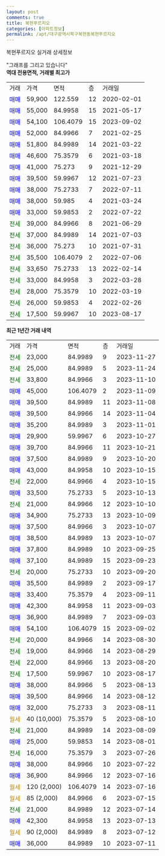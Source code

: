 ```yaml
---
layout: post
comments: true
title: 복현푸르지오
categories: [아파트정보]
permalink: /apt/대구광역시북구복현동복현푸르지오
---
```


복현푸르지오 실거래 상세정보

<script type="text/javascript">
  google.charts.load('current', {'packages':['line', 'corechart']});
  google.charts.setOnLoadCallback(drawChart);

  function drawChart() {
    var data = new google.visualization.DataTable();
    data.addColumn('date', '거래일');
    data.addColumn('number', "매매");
    data.addColumn('number', "전세");
    data.addColumn('number', "전매");

    data.addRows([[new Date(Date.parse("2023-11-27")), null, 23000, null], [new Date(Date.parse("2023-11-24")), null, 25000, null], [new Date(Date.parse("2023-11-10")), null, 33800, null], [new Date(Date.parse("2023-11-09")), 45000, null, null], [new Date(Date.parse("2023-11-08")), 39500, null, null], [new Date(Date.parse("2023-11-04")), 39500, null, null], [new Date(Date.parse("2023-11-01")), 35200, null, null], [new Date(Date.parse("2023-10-27")), 29900, null, null], [new Date(Date.parse("2023-10-21")), 39700, null, null], [new Date(Date.parse("2023-10-20")), 37500, null, null], [new Date(Date.parse("2023-10-15")), 43000, null, null], [new Date(Date.parse("2023-10-15")), null, 22000, null], [new Date(Date.parse("2023-10-13")), 33500, null, null], [new Date(Date.parse("2023-10-10")), null, 21000, null], [new Date(Date.parse("2023-10-09")), 34900, null, null], [new Date(Date.parse("2023-10-07")), 37500, null, null], [new Date(Date.parse("2023-10-07")), 38500, null, null], [new Date(Date.parse("2023-09-25")), 37800, null, null], [new Date(Date.parse("2023-09-23")), 37100, null, null], [new Date(Date.parse("2023-09-20")), null, 20000, null], [new Date(Date.parse("2023-09-17")), 35500, null, null], [new Date(Date.parse("2023-09-11")), 33400, null, null], [new Date(Date.parse("2023-09-03")), 42300, null, null], [new Date(Date.parse("2023-09-03")), 36900, null, null], [new Date(Date.parse("2023-09-02")), 54100, null, null], [new Date(Date.parse("2023-08-30")), null, 20000, null], [new Date(Date.parse("2023-08-29")), null, 19000, null], [new Date(Date.parse("2023-08-20")), null, 22000, null], [new Date(Date.parse("2023-08-17")), null, 17500, null], [new Date(Date.parse("2023-08-13")), 38000, null, null], [new Date(Date.parse("2023-08-12")), 39500, null, null], [new Date(Date.parse("2023-08-11")), 32000, null, null], [new Date(Date.parse("2023-08-10")), null, null, null], [new Date(Date.parse("2023-08-09")), null, 21000, null], [new Date(Date.parse("2023-08-01")), 25000, null, null], [new Date(Date.parse("2023-07-26")), null, 16000, null], [new Date(Date.parse("2023-07-22")), 38000, null, null], [new Date(Date.parse("2023-07-16")), 36900, null, null], [new Date(Date.parse("2023-07-16")), null, null, null], [new Date(Date.parse("2023-07-15")), null, null, null], [new Date(Date.parse("2023-07-14")), null, 21000, null], [new Date(Date.parse("2023-07-13")), 42300, null, null], [new Date(Date.parse("2023-07-12")), null, null, null], [new Date(Date.parse("2023-07-11")), 36000, null, null]]);

    var options = {
      hAxis: {
        format: 'yyyy/MM/dd'
      },    
      lineWidth: 0,
      pointsVisible: true,    
      title: '최근 1년간 유형별 실거래가 분포',
      legend: { position: 'bottom' }
    };

    var formatter = new google.visualization.NumberFormat({pattern:'###,###'} );
    formatter.format(data, 1);
    formatter.format(data, 2);
    
    setTimeout(function() {
        var chart = new google.visualization.LineChart(document.getElementById('columnchart_material'));
        chart.draw(data, (options));
        document.getElementById('loading').style.display = 'none';
    }, 200);
  }
</script>


<div id="loading" style="z-index:20; display: block; margin-left: 0px">"그래프를 그리고 있습니다"</div>
<div id="columnchart_material" style="width: 95%; margin-left: 0px; display: block"></div>
<!-- contents start -->
<b>역대 전용면적, 거래별 최고가</b>
<table class="sortable">
    <tr>
      <td>거래</td>
      <td>가격</td>
      <td>면적</td>
      <td>층</td>
      <td>거래일</td>
    </tr>
        <tr>
          <td><a style="color: blue">매매</a></td>
          <td>59,900</td>
          <td>122.559</td>
          <td>12</td>
          <td>2020-02-01</td>
        </tr>            <tr>
          <td><a style="color: blue">매매</a></td>
          <td>55,000</td>
          <td>84.9958</td>
          <td>15</td>
          <td>2021-05-17</td>
        </tr>            <tr>
          <td><a style="color: blue">매매</a></td>
          <td>54,100</td>
          <td>106.4079</td>
          <td>15</td>
          <td>2023-09-02</td>
        </tr>            <tr>
          <td><a style="color: blue">매매</a></td>
          <td>52,000</td>
          <td>84.9966</td>
          <td>7</td>
          <td>2021-02-25</td>
        </tr>            <tr>
          <td><a style="color: blue">매매</a></td>
          <td>51,800</td>
          <td>84.9989</td>
          <td>14</td>
          <td>2021-03-22</td>
        </tr>            <tr>
          <td><a style="color: blue">매매</a></td>
          <td>46,600</td>
          <td>75.3579</td>
          <td>6</td>
          <td>2021-03-18</td>
        </tr>            <tr>
          <td><a style="color: blue">매매</a></td>
          <td>41,000</td>
          <td>75.273</td>
          <td>9</td>
          <td>2021-12-29</td>
        </tr>            <tr>
          <td><a style="color: blue">매매</a></td>
          <td>39,500</td>
          <td>59.9967</td>
          <td>12</td>
          <td>2021-07-23</td>
        </tr>            <tr>
          <td><a style="color: blue">매매</a></td>
          <td>38,000</td>
          <td>75.2733</td>
          <td>7</td>
          <td>2022-07-11</td>
        </tr>            <tr>
          <td><a style="color: blue">매매</a></td>
          <td>38,000</td>
          <td>59.985</td>
          <td>4</td>
          <td>2021-03-24</td>
        </tr>            <tr>
          <td><a style="color: blue">매매</a></td>
          <td>33,000</td>
          <td>59.9853</td>
          <td>2</td>
          <td>2022-07-22</td>
        </tr>        
        <tr>
              <td><a style="color: darkgreen">전세</a></td>
              <td>39,000</td>
              <td>84.9966</td>
              <td>8</td>
              <td>2021-06-29</td>
            </tr>            <tr>
              <td><a style="color: darkgreen">전세</a></td>
              <td>37,000</td>
              <td>84.9989</td>
              <td>14</td>
              <td>2021-07-03</td>
            </tr>            <tr>
              <td><a style="color: darkgreen">전세</a></td>
              <td>36,000</td>
              <td>75.273</td>
              <td>10</td>
              <td>2021-07-31</td>
            </tr>            <tr>
              <td><a style="color: darkgreen">전세</a></td>
              <td>35,500</td>
              <td>106.4079</td>
              <td>2</td>
              <td>2022-07-06</td>
            </tr>            <tr>
              <td><a style="color: darkgreen">전세</a></td>
              <td>33,650</td>
              <td>75.2733</td>
              <td>13</td>
              <td>2022-02-14</td>
            </tr>            <tr>
              <td><a style="color: darkgreen">전세</a></td>
              <td>33,000</td>
              <td>84.9958</td>
              <td>3</td>
              <td>2022-03-28</td>
            </tr>            <tr>
              <td><a style="color: darkgreen">전세</a></td>
              <td>28,000</td>
              <td>75.3579</td>
              <td>10</td>
              <td>2022-03-19</td>
            </tr>            <tr>
              <td><a style="color: darkgreen">전세</a></td>
              <td>26,000</td>
              <td>59.9853</td>
              <td>4</td>
              <td>2022-02-26</td>
            </tr>            <tr>
              <td><a style="color: darkgreen">전세</a></td>
              <td>17,500</td>
              <td>59.9967</td>
              <td>10</td>
              <td>2023-08-17</td>
            </tr>        
    
</table>

<b>최근 1년간 거래 내역</b>

<table class="sortable">
    <tr>
      <td>거래</td>
      <td>가격</td>
      <td>면적</td>
      <td>층</td>
      <td>거래일</td>
    </tr>
    <tr>
      <td><a style="color: darkgreen">전세</a></td>
      <td>23,000</td>
      <td>84.9989</td>
      <td>9</td>
      <td>2023-11-27</td>
    </tr>          <tr>
      <td><a style="color: darkgreen">전세</a></td>
      <td>25,000</td>
      <td>84.9989</td>
      <td>5</td>
      <td>2023-11-24</td>
    </tr>          <tr>
      <td><a style="color: darkgreen">전세</a></td>
      <td>33,800</td>
      <td>84.9966</td>
      <td>3</td>
      <td>2023-11-10</td>
    </tr>          <tr>
      <td><a style="color: blue">매매</a></td>
      <td>45,000</td>
      <td>106.4079</td>
      <td>2</td>
      <td>2023-11-09</td>
    </tr>          <tr>
      <td><a style="color: blue">매매</a></td>
      <td>39,500</td>
      <td>84.9989</td>
      <td>11</td>
      <td>2023-11-08</td>
    </tr>          <tr>
      <td><a style="color: blue">매매</a></td>
      <td>39,500</td>
      <td>84.9966</td>
      <td>14</td>
      <td>2023-11-04</td>
    </tr>          <tr>
      <td><a style="color: blue">매매</a></td>
      <td>35,200</td>
      <td>84.9989</td>
      <td>3</td>
      <td>2023-11-01</td>
    </tr>          <tr>
      <td><a style="color: blue">매매</a></td>
      <td>29,900</td>
      <td>59.9967</td>
      <td>6</td>
      <td>2023-10-27</td>
    </tr>          <tr>
      <td><a style="color: blue">매매</a></td>
      <td>39,700</td>
      <td>84.9966</td>
      <td>11</td>
      <td>2023-10-21</td>
    </tr>          <tr>
      <td><a style="color: blue">매매</a></td>
      <td>37,500</td>
      <td>84.9989</td>
      <td>9</td>
      <td>2023-10-20</td>
    </tr>          <tr>
      <td><a style="color: blue">매매</a></td>
      <td>43,000</td>
      <td>84.9958</td>
      <td>10</td>
      <td>2023-10-15</td>
    </tr>          <tr>
      <td><a style="color: darkgreen">전세</a></td>
      <td>22,000</td>
      <td>84.9966</td>
      <td>4</td>
      <td>2023-10-15</td>
    </tr>          <tr>
      <td><a style="color: blue">매매</a></td>
      <td>33,500</td>
      <td>75.2733</td>
      <td>5</td>
      <td>2023-10-13</td>
    </tr>          <tr>
      <td><a style="color: darkgreen">전세</a></td>
      <td>21,000</td>
      <td>84.9966</td>
      <td>12</td>
      <td>2023-10-10</td>
    </tr>          <tr>
      <td><a style="color: blue">매매</a></td>
      <td>34,900</td>
      <td>75.2733</td>
      <td>13</td>
      <td>2023-10-09</td>
    </tr>          <tr>
      <td><a style="color: blue">매매</a></td>
      <td>37,500</td>
      <td>84.9966</td>
      <td>3</td>
      <td>2023-10-07</td>
    </tr>          <tr>
      <td><a style="color: blue">매매</a></td>
      <td>38,500</td>
      <td>84.9989</td>
      <td>13</td>
      <td>2023-10-07</td>
    </tr>          <tr>
      <td><a style="color: blue">매매</a></td>
      <td>37,800</td>
      <td>84.9989</td>
      <td>10</td>
      <td>2023-09-25</td>
    </tr>          <tr>
      <td><a style="color: blue">매매</a></td>
      <td>37,100</td>
      <td>84.9989</td>
      <td>15</td>
      <td>2023-09-23</td>
    </tr>          <tr>
      <td><a style="color: darkgreen">전세</a></td>
      <td>20,000</td>
      <td>75.2733</td>
      <td>10</td>
      <td>2023-09-20</td>
    </tr>          <tr>
      <td><a style="color: blue">매매</a></td>
      <td>35,500</td>
      <td>84.9989</td>
      <td>2</td>
      <td>2023-09-17</td>
    </tr>          <tr>
      <td><a style="color: blue">매매</a></td>
      <td>33,400</td>
      <td>75.3579</td>
      <td>4</td>
      <td>2023-09-11</td>
    </tr>          <tr>
      <td><a style="color: blue">매매</a></td>
      <td>42,300</td>
      <td>84.9958</td>
      <td>11</td>
      <td>2023-09-03</td>
    </tr>          <tr>
      <td><a style="color: blue">매매</a></td>
      <td>36,900</td>
      <td>84.9989</td>
      <td>7</td>
      <td>2023-09-03</td>
    </tr>          <tr>
      <td><a style="color: blue">매매</a></td>
      <td>54,100</td>
      <td>106.4079</td>
      <td>15</td>
      <td>2023-09-02</td>
    </tr>          <tr>
      <td><a style="color: darkgreen">전세</a></td>
      <td>20,000</td>
      <td>84.9966</td>
      <td>14</td>
      <td>2023-08-30</td>
    </tr>          <tr>
      <td><a style="color: darkgreen">전세</a></td>
      <td>19,000</td>
      <td>84.9966</td>
      <td>14</td>
      <td>2023-08-29</td>
    </tr>          <tr>
      <td><a style="color: darkgreen">전세</a></td>
      <td>22,000</td>
      <td>84.9966</td>
      <td>13</td>
      <td>2023-08-20</td>
    </tr>          <tr>
      <td><a style="color: darkgreen">전세</a></td>
      <td>17,500</td>
      <td>59.9967</td>
      <td>10</td>
      <td>2023-08-17</td>
    </tr>          <tr>
      <td><a style="color: blue">매매</a></td>
      <td>38,000</td>
      <td>84.9966</td>
      <td>5</td>
      <td>2023-08-13</td>
    </tr>          <tr>
      <td><a style="color: blue">매매</a></td>
      <td>39,500</td>
      <td>84.9966</td>
      <td>14</td>
      <td>2023-08-12</td>
    </tr>          <tr>
      <td><a style="color: blue">매매</a></td>
      <td>32,000</td>
      <td>75.2733</td>
      <td>3</td>
      <td>2023-08-11</td>
    </tr>          <tr>
      <td><a style="color: darkgoldenrod">월세</a></td>
      <td>40 (10,000)</td>
      <td>75.3579</td>
      <td>5</td>
      <td>2023-08-10</td>
    </tr>          <tr>
      <td><a style="color: darkgreen">전세</a></td>
      <td>21,000</td>
      <td>84.9989</td>
      <td>14</td>
      <td>2023-08-09</td>
    </tr>          <tr>
      <td><a style="color: blue">매매</a></td>
      <td>25,000</td>
      <td>59.9853</td>
      <td>14</td>
      <td>2023-08-01</td>
    </tr>          <tr>
      <td><a style="color: darkgreen">전세</a></td>
      <td>16,000</td>
      <td>75.3579</td>
      <td>3</td>
      <td>2023-07-26</td>
    </tr>          <tr>
      <td><a style="color: blue">매매</a></td>
      <td>38,000</td>
      <td>84.9966</td>
      <td>10</td>
      <td>2023-07-22</td>
    </tr>          <tr>
      <td><a style="color: blue">매매</a></td>
      <td>36,900</td>
      <td>84.9966</td>
      <td>12</td>
      <td>2023-07-16</td>
    </tr>          <tr>
      <td><a style="color: darkgoldenrod">월세</a></td>
      <td>120 (2,000)</td>
      <td>106.4079</td>
      <td>14</td>
      <td>2023-07-16</td>
    </tr>          <tr>
      <td><a style="color: darkgoldenrod">월세</a></td>
      <td>85 (2,000)</td>
      <td>84.9966</td>
      <td>6</td>
      <td>2023-07-15</td>
    </tr>          <tr>
      <td><a style="color: darkgreen">전세</a></td>
      <td>21,000</td>
      <td>84.9989</td>
      <td>12</td>
      <td>2023-07-14</td>
    </tr>          <tr>
      <td><a style="color: blue">매매</a></td>
      <td>42,300</td>
      <td>84.9958</td>
      <td>13</td>
      <td>2023-07-13</td>
    </tr>          <tr>
      <td><a style="color: darkgoldenrod">월세</a></td>
      <td>90 (2,000)</td>
      <td>84.9989</td>
      <td>8</td>
      <td>2023-07-12</td>
    </tr>          <tr>
      <td><a style="color: blue">매매</a></td>
      <td>36,000</td>
      <td>84.9989</td>
      <td>10</td>
      <td>2023-07-11</td>
    </tr>      </table>
<!-- contents end -->    

